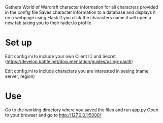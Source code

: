 Gathers World of Warcraft character information for all characters provided in the config file
Saves character information to a database and displays it on a webpage using Flask
If you click the characters name it will open a new tab taking you to their raider.io profile


# Set up 
Edit config.ini to include your own Client ID and Secret (https://develop.battle.net/documentation/guides/using-oauth)

Edit config.ini to include characters you are interested in seeing (name, server, region)

# Use
Go to the working directory where you saved the files and run app.py
Open to your browser and go to http://127.0.0.1:5000/



